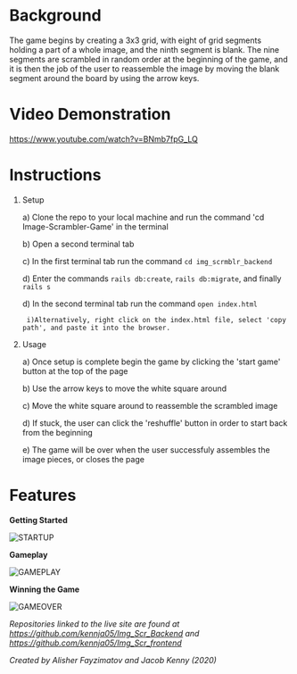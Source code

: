 Background
==========

The game begins by creating a 3x3 grid, with eight of grid segments holding a part of a whole image, and the ninth segment is blank. The nine segments are scrambled in random order at the beginning of the game, and it is then the job of the user to reassemble the image by moving the blank segment around the board by using the arrow keys.

Video Demonstration
===================

https://www.youtube.com/watch?v=BNmb7fpG_LQ

Instructions
============

1) Setup

    a) Clone the repo to your local machine and run the command 'cd Image-Scrambler-Game' in the terminal
    
    b) Open a second terminal tab
    
    c) In the first terminal tab run the command `cd img_scrmblr_backend`
    
    d) Enter the commands `rails db:create`, `rails db:migrate`, and finally `rails s`
    
    d) In the second terminal tab run the command `open index.html` 
    
        i)Alternatively, right click on the index.html file, select 'copy path', and paste it into the browser.

2) Usage

    a) Once setup is complete begin the game by clicking the 'start game' button at the top of the page
    
    b) Use the arrow keys to move the white square around
    
    c) Move the white square around to reassemble the scrambled image 
    
    d) If stuck, the user can click the 'reshuffle' button in order to start back from the beginning 
    
    e) The game will be over when the user successfuly assembles the image pieces, or closes the page  

Features
========

**Getting Started**

![STARTUP](https://media.giphy.com/media/UrPH02ZBQqXk0ZW9Qk/giphy.gif)

**Gameplay**

![GAMEPLAY](https://media.giphy.com/media/ckThXih9Pi1Oyzyh6M/giphy.gif)

**Winning the Game**

![GAMEOVER](https://media.giphy.com/media/WqG4OWOPnen5GVE036/giphy.gif)

*Repositories linked to the live site are found at https://github.com/kennja05/Img_Scr_Backend and https://github.com/kennja05/Img_Scr_frontend*

*Created by Alisher Fayzimatov and Jacob Kenny (2020)*

